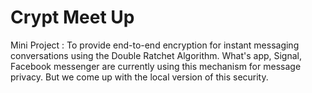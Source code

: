 # Crypt Meet Up                                                
Mini Project :
To provide end-to-end encryption for instant messaging conversations using the Double
Ratchet Algorithm. What's app, Signal, Facebook messenger are currently using this
mechanism for message privacy. But we come up with the local version of this security.
